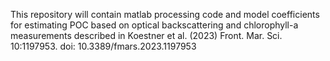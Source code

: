 This repository will contain matlab processing code and model coefficients for estimating POC based on optical backscattering and chlorophyll-a measurements described in Koestner et al. (2023) Front. Mar. Sci. 10:1197953. doi: 10.3389/fmars.2023.1197953
